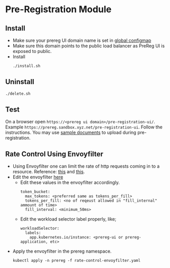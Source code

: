 # Pre-Registration Module

## Install

* Make sure your prereg UI domain name is set in [global configmap](../../cluster/global_configmap.yaml.sample)
* Make sure this domain points to the public load balancer as PreReg UI is exposed to public.
* Install
  ```sh
  ./install.sh
  ```

## Uninstall

```sh
./delete.sh
```

## Test
On a browser open  `https://<prereg ui domain>/pre-registration-ui/`. Example `https://prereg.sandbox.xyz.net/pre-registration-ui`.  Follow the instructions.  You may use [sample documents](samples/) to upload during pre-registration. 

## Rate Control Using Envoyfilter

- Using Envoyfilter one can limit the rate of http requests coming in to a resource. Reference: [this](https://istio.io/latest/docs/tasks/policy-enforcement/rate-limit/#local-rate-limit) and [this](https://www.envoyproxy.io/docs/envoy/latest/configuration/http/http_filters/local_rate_limit_filter).
- Edit the envoyfilter [here](./rate-control-envoyfilter.yaml)
  - Edit these values in the envoyfilter accordingly.
    ```
    token_bucket:
      max_tokens: <preferred same as tokens_per_fill>
      tokens_per_fill: <no of reqeust allowed in "fill_internal" ammount of time>
      fill_interval: <minimum_50ms>
    ```
  - Edit the workload selector label properly, like;
    ```
    workloadSelector:
      labels:
        app.kubernetes.io/instance: <prereg-ui or prereg-application, etc>
    ```
- Apply the envoyfilter in the prereg namespace.
  ```
  kubectl apply -n prereg -f rate-control-envoyfilter.yaml
  ```
